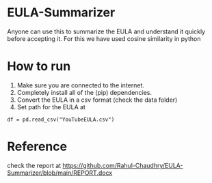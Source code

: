 # EULA-Summarizer

Anyone can use this to summarize the EULA and understand it quickly before accepting it. For this we have used cosine similarity in python

# How to run

1. Make sure you are connected to the internet.
2. Completely install all of the (pip) dependencies.
3. Convert the EULA in a csv format (check the data folder)
4. Set path for the EULA at 
```
df = pd.read_csv("YouTubeEULA.csv") 
```

# Reference

check the report at https://github.com/Rahul-Chaudhry/EULA-Summarizer/blob/main/REPORT.docx

